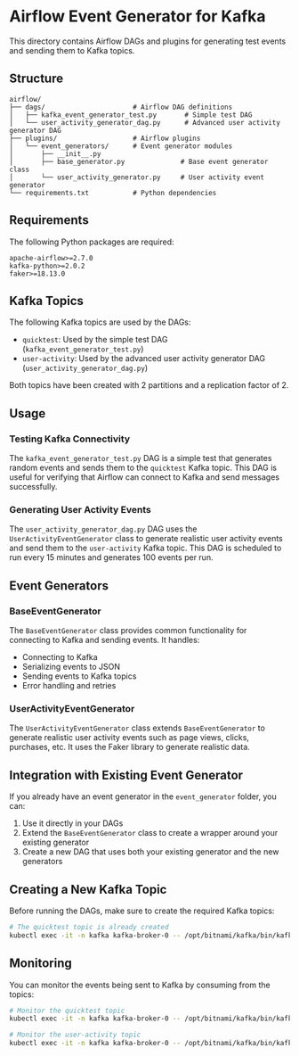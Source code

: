 # Airflow Event Generator for Kafka

This directory contains Airflow DAGs and plugins for generating test events and sending them to Kafka topics.

## Structure

```
airflow/
├── dags/                      # Airflow DAG definitions
│   ├── kafka_event_generator_test.py       # Simple test DAG
│   └── user_activity_generator_dag.py      # Advanced user activity generator DAG
├── plugins/                   # Airflow plugins
│   └── event_generators/      # Event generator modules
│       ├── __init__.py
│       ├── base_generator.py              # Base event generator class
│       └── user_activity_generator.py     # User activity event generator
└── requirements.txt           # Python dependencies
```

## Requirements

The following Python packages are required:

```
apache-airflow>=2.7.0
kafka-python>=2.0.2
faker>=18.13.0
```

## Kafka Topics

The following Kafka topics are used by the DAGs:

- `quicktest`: Used by the simple test DAG (`kafka_event_generator_test.py`)
- `user-activity`: Used by the advanced user activity generator DAG (`user_activity_generator_dag.py`)

Both topics have been created with 2 partitions and a replication factor of 2.

## Usage

### Testing Kafka Connectivity

The `kafka_event_generator_test.py` DAG is a simple test that generates random events and sends them to the `quicktest` Kafka topic. This DAG is useful for verifying that Airflow can connect to Kafka and send messages successfully.

### Generating User Activity Events

The `user_activity_generator_dag.py` DAG uses the `UserActivityEventGenerator` class to generate realistic user activity events and send them to the `user-activity` Kafka topic. This DAG is scheduled to run every 15 minutes and generates 100 events per run.

## Event Generators

### BaseEventGenerator

The `BaseEventGenerator` class provides common functionality for connecting to Kafka and sending events. It handles:

- Connecting to Kafka
- Serializing events to JSON
- Sending events to Kafka topics
- Error handling and retries

### UserActivityEventGenerator

The `UserActivityEventGenerator` class extends `BaseEventGenerator` to generate realistic user activity events such as page views, clicks, purchases, etc. It uses the Faker library to generate realistic data.

## Integration with Existing Event Generator

If you already have an event generator in the `event_generator` folder, you can:

1. Use it directly in your DAGs
2. Extend the `BaseEventGenerator` class to create a wrapper around your existing generator
3. Create a new DAG that uses both your existing generator and the new generators

## Creating a New Kafka Topic

Before running the DAGs, make sure to create the required Kafka topics:

```bash
# The quicktest topic is already created
kubectl exec -it -n kafka kafka-broker-0 -- /opt/bitnami/kafka/bin/kafka-topics.sh --create --topic user-activity --partitions 2 --replication-factor 2 --bootstrap-server localhost:9092
```

## Monitoring

You can monitor the events being sent to Kafka by consuming from the topics:

```bash
# Monitor the quicktest topic
kubectl exec -it -n kafka kafka-broker-0 -- /opt/bitnami/kafka/bin/kafka-console-consumer.sh --topic quicktest --from-beginning --bootstrap-server localhost:9092

# Monitor the user-activity topic
kubectl exec -it -n kafka kafka-broker-0 -- /opt/bitnami/kafka/bin/kafka-console-consumer.sh --topic user-activity --from-beginning --bootstrap-server localhost:9092
``` 